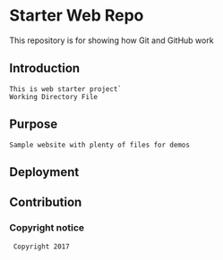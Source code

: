 # Starter Web Repo
This repository is for showing how Git and GitHub work

## Introduction
	This is web starter project`
	Working Directory File
	
## Purpose

	Sample website with plenty of files for demos 
	
## Deployment

## Contribution
### Copyright notice
     Copyright 2017 